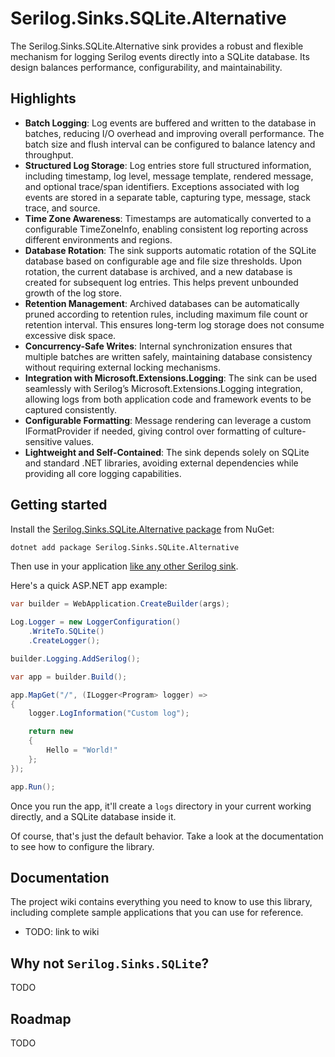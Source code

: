 # Serilog.Sinks.SQLite.Alternative

The Serilog.Sinks.SQLite.Alternative sink provides a robust and flexible mechanism for logging Serilog events directly into a SQLite database. Its design balances performance, configurability, and maintainability.

## Highlights

- **Batch Logging**: Log events are buffered and written to the database in batches, reducing I/O overhead and improving overall performance. The batch size and flush interval can be configured to balance latency and throughput.
- **Structured Log Storage**: Log entries store full structured information, including timestamp, log level, message template, rendered message, and optional trace/span identifiers. Exceptions associated with log events are stored in a separate table, capturing type, message, stack trace, and source.
- **Time Zone Awareness**: Timestamps are automatically converted to a configurable TimeZoneInfo, enabling consistent log reporting across different environments and regions.
- **Database Rotation**: The sink supports automatic rotation of the SQLite database based on configurable age and file size thresholds. Upon rotation, the current database is archived, and a new database is created for subsequent log entries. This helps prevent unbounded growth of the log store.
- **Retention Management**: Archived databases can be automatically pruned according to retention rules, including maximum file count or retention interval. This ensures long-term log storage does not consume excessive disk space.
- **Concurrency-Safe Writes**: Internal synchronization ensures that multiple batches are written safely, maintaining database consistency without requiring external locking mechanisms.
- **Integration with Microsoft.Extensions.Logging**: The sink can be used seamlessly with Serilog’s Microsoft.Extensions.Logging integration, allowing logs from both application code and framework events to be captured consistently.
- **Configurable Formatting**: Message rendering can leverage a custom IFormatProvider if needed, giving control over formatting of culture-sensitive values.
- **Lightweight and Self-Contained**: The sink depends solely on SQLite and standard .NET libraries, avoiding external dependencies while providing all core logging capabilities.

## Getting started

Install the [Serilog.Sinks.SQLite.Alternative package](https://www.nuget.org/packages/Serilog.Sinks.SQLite.Alternative/) from NuGet:

```bash
dotnet add package Serilog.Sinks.SQLite.Alternative
```

Then use in your application [like any other Serilog sink](https://github.com/serilog/serilog/wiki/Configuration-Basics#sinks).

Here's a quick ASP.NET app example:

```csharp
var builder = WebApplication.CreateBuilder(args);

Log.Logger = new LoggerConfiguration()
    .WriteTo.SQLite()
    .CreateLogger();

builder.Logging.AddSerilog();

var app = builder.Build();

app.MapGet("/", (ILogger<Program> logger) =>
{
	logger.LogInformation("Custom log");

    return new
    {
    	Hello = "World!"
    };
});

app.Run();
```

Once you run the app, it'll create a `logs` directory in your current working directly, and a SQLite database inside it.

Of course, that's just the default behavior. Take a look at the documentation to see how to configure the library.

## Documentation

The project wiki contains everything you need to know to use this library, including complete sample applications that you can use for reference.

- TODO: link to wiki

## Why not `Serilog.Sinks.SQLite`?

TODO

## Roadmap

TODO
